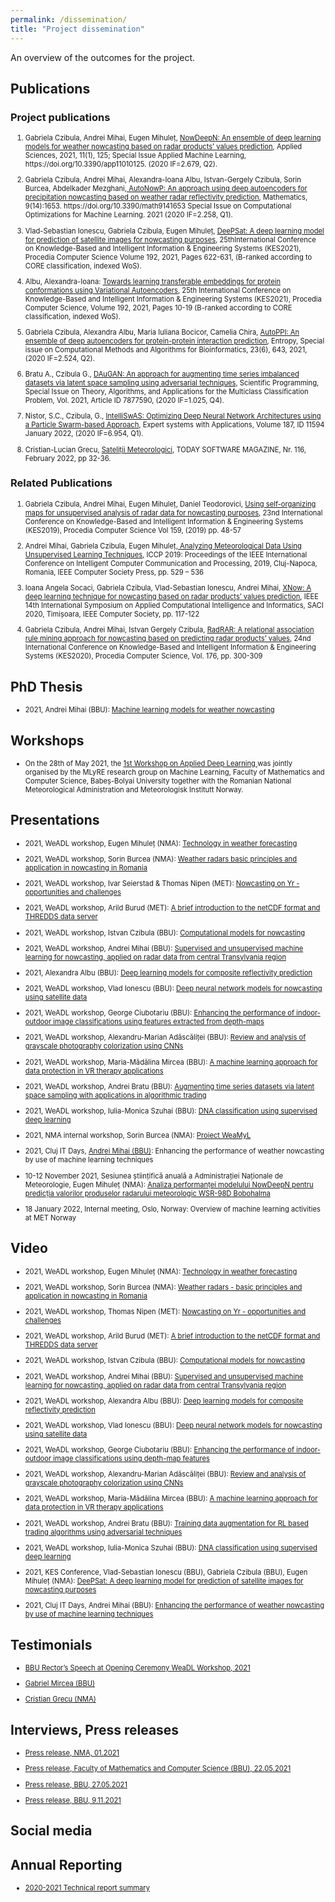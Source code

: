 ```yaml
---
permalink: /dissemination/
title: "Project dissemination"
---
```



An overview of the outcomes for the project.

## Publications

### Project publications

<ol>
<li style="font-size:80%"> <p>Gabriela Czibula, Andrei Mihai, Eugen Mihuleț, <a href="/assets/files/applsci-11-00125.pdf">NowDeepN: An ensemble of deep learning models for weather nowcasting based on radar products’ values prediction</a>, Applied Sciences, 2021, 11(1), 125; Special Issue Applied Machine Learning, https://doi.org/10.3390/app11010125. (2020 IF=2.679, Q2).</p>
</li>

<li style="font-size:80%"> <p>Gabriela Czibula, Andrei Mihai, Alexandra-Ioana Albu, Istvan-Gergely Czibula, Sorin Burcea, Abdelkader Mezghani,<a href="https://www.mdpi.com/2227-7390/9/14/1653"> AutoNowP: An approach using deep autoencoders for precipitation nowcasting based on  weather radar reflectivity prediction</a>, Mathematics, 9(14):1653. https://doi.org/10.3390/math9141653 Special Issue on Computational Optimizations for Machine Learning. 2021 (2020 IF=2.258, Q1). </p></li>

<li style="font-size:80%"> <p>Vlad-Sebastian Ionescu, Gabriela Czibula, Eugen Mihuleț, <a href="https://www.sciencedirect.com/science/article/pii/S1877050921015519">DeePSat: A deep learning model for prediction of satellite images for nowcasting purposes</a>, 25thInternational Conference on Knowledge-Based and Intelligent Information & Engineering Systems (KES2021), Procedia Computer Science Volume 192, 2021, Pages 622-631, (B-ranked according to CORE classification, indexed WoS).</p> </li>

<li style="font-size:80%"> <p> Albu, Alexandra-Ioana: <a href="https://www.sciencedirect.com/science/article/pii/S1877050921014897?via%3Dihub">Towards learning transferable embeddings for protein conformations using Variational Autoencoders</a>, 25th International Conference on Knowledge-Based and Intelligent Information & Engineering Systems (KES2021), Procedia Computer Science, Volume 192, 2021, Pages 10-19 (B-ranked according to CORE classification, indexed WoS).
 </p> </li>

<li style="font-size:80%"> <p> Gabriela Czibula, Alexandra Albu, Maria Iuliana Bocicor, Camelia Chira, <a href="https://www.mdpi.com/1099-4300/23/6/643"> AutoPPI: An ensemble of deep autoencoders for protein-protein interaction prediction</a>, Entropy, Special issue on Computational Methods and Algorithms for Bioinformatics, 23(6), 643, 2021, (2020 IF=2.524, Q2). </p> </li>

<li style="font-size:80%"> <p> Bratu A., Czibula G., <a href="https://www.hindawi.com/journals/sp/2021/7877590/">DAuGAN: An approach for augmenting time series imbalanced datasets via latent space sampling using adversarial techniques</a>, Scientific Programming, Special Issue on Theory, Algorithms, and Applications for the Multiclass Classification Problem, Vol. 2021, Article ID 7877590, (2020 IF=1.025, Q4). </p> </li>

<li style="font-size:80%"> <p> Nistor, S.C., Czibula, G., <a href="https://www.sciencedirect.com/science/article/pii/S0957417421012987">IntelliSwAS: Optimizing Deep Neural Network Architectures using a Particle Swarm-based Approach</a>, Expert systems with Applications, Volume 187, ID 11594 January 2022, (2020 IF=6.954, Q1). </p> </li>

<li style="font-size:80%"> <p> Cristian-Lucian Grecu, <a href="https://www.todaysoftmag.ro/article/3529/satelitii-meteorologici">Sateliții Meteorologici</a>, TODAY SOFTWARE MAGAZINE, Nr. 116, February 2022, pp 32-36. </p> </li>

</ol>

### Related Publications

<ol>
<li style="font-size:80%"> <p> Gabriela Czibula, Andrei Mihai, Eugen Mihuleț, Daniel Teodorovici, <a href="/assets/files/KES2019.pdf">Using self-organizing maps for unsupervised analysis of radar data for nowcasting purposes</a>, 23nd International Conference on Knowledge-Based and Intelligent Information &amp; Engineering Systems (KES2019), Procedia Computer Science  Vol 159, (2019)  pp. 48-57</p> </li>

<li style="font-size:80%"> <p> Andrei Mihai, Gabriela Czibula, Eugen Mihuleț,<a href="https://ieeexplore.ieee.org/document/8959777"> Analyzing Meteorological Data Using Unsupervised Learning Techniques</a>, ICCP 2019: Proceedings of the IEEE International Conference on Intelligent Computer Communication and Processing, 2019, Cluj-Napoca, Romania, IEEE Computer Society Press, pp. 529 – 536 </p> </li>


<li style="font-size:80%"> <p>  Ioana Angela Socaci, Gabriela Czibula, Vlad-Sebastian Ionescu, Andrei Mihai, <a href="https://ieeexplore.ieee.org/document/9118849">XNow: A deep learning technique for nowcasting based on radar products’ values prediction</a>, IEEE 14th International Symposium on Applied Computational Intelligence and Informatics, SACI 2020, Timișoara, IEEE Computer Society, pp. 117-122</p> </li>

<li style="font-size:80%"> <p> Gabriela Czibula, Andrei Mihai, Istvan Gergely Czibula, <a href="/assets/files/KES2020.pdf">RadRAR: A relational association rule mining approach for nowcasting based on predicting radar products’ values</a>, 24nd International Conference on Knowledge-Based and Intelligent Information &amp; Engineering Systems (KES2020), Procedia Computer Science, Vol. 176, pp. 300-309</p> </li>
</ol>

## PhD Thesis
<ul>
<li style="font-size:80%"> <p> 2021, Andrei Mihai (BBU): <a href="/assets/files/PhDAndrei_en.pdf"> Machine learning models for weather nowcasting </a> </p> </li>

</ul>

## Workshops

<ul>
<li style="font-size:80%"> <p> On the 28th of May 2021, the <a href="http://www.cs.ubbcluj.ro/weadl/"> 1st Workshop on Applied Deep Learning </a> was jointly organised by the MLyRE research group on Machine Learning, Faculty of Mathematics and Computer Science, Babeș-Bolyai University together with the Romanian National Meteorological Administration and Meteorologisk Institutt Norway. </p> </li>
</ul>

## Presentations

<ul>
<li style="font-size:80%"> <p> 2021, WeADL workshop, Eugen Mihuleț (NMA): <a href="http://www.cs.ubbcluj.ro/weadl/wp-content/uploads/2021/06/Technology%20in%20Weather%20Forecasting%20-%20Eugen%20Mihulet.pdf"> Technology in weather forecasting </a> </p> </li>

<li style="font-size:80%"> <p>2021, WeADL workshop, Sorin Burcea (NMA): <a href="http://www.cs.ubbcluj.ro/weadl/wp-content/uploads/2021/06/Weather%20Radars%20-%20Burcea%20Sorin.pdf"> Weather radars basic principles and application in nowcasting in Romania </a> </p> </li>

<li style="font-size:80%"> <p> 2021, WeADL workshop, Ivar Seierstad & Thomas Nipen (MET): <a href="http://www.cs.ubbcluj.ro/weadl/wp-content/uploads/2021/06/Nowcasting%20on%20Yr%20-%20Thomas%20Nipen.pdf"> Nowcasting on Yr - opportunities and challenges </a> </p> </li>

<li style="font-size:80%"> <p> 2021, WeADL workshop, Arild Burud (MET): <a href="http://www.cs.ubbcluj.ro/weadl/wp-content/uploads/2021/06/Introduction%20to%20netCDF%20and%20THREDDS%20-%20Arild%20Burud.pdf"> A brief introduction to the netCDF format and THREDDS data server </a> </p> </li>

<li style="font-size:80%"> <p> 2021, WeADL workshop, Istvan Czibula (BBU): <a href="http://www.cs.ubbcluj.ro/weadl/wp-content/uploads/2021/06/Computational%20Models%20for%20Nowcasting%20-%20Istvan%20Czibula.pdf"> Computational models for nowcasting </a> </p> </li>

<li style="font-size:80%"> <p> 2021, WeADL workshop, Andrei Mihai (BBU): <a href="http://www.cs.ubbcluj.ro/weadl/wp-content/uploads/2021/06/ML%20for%20Nowcasting%20in%20Transylvania%20-%20Andrei%20Mihai.pdf"> Supervised and unsupervised machine learning for nowcasting, applied on radar data from central Transylvania region </a> </p> </li>

<li style="font-size:80%"> <p>2021, Alexandra Albu (BBU): <a href="http://www.cs.ubbcluj.ro/weadl/wp-content/uploads/2021/06/DL%20models%20for%20reflectivity%20-%20Alexandra%20Albu.pdf"> Deep learning models for composite reflectivity prediction </a> </p> </li>

<li style="font-size:80%"> <p>2021, WeADL workshop, Vlad Ionescu (BBU): <a href= "http://www.cs.ubbcluj.ro/weadl/wp-content/uploads/2021/06/DNN%20models%20for%20satellite%20data%20-%20Ionescu%20Vlad.pdf"> Deep neural network models for nowcasting using satellite data </a> </p> </li>

<li style="font-size:80%"> <p> 2021, WeADL workshop, George Ciubotariu (BBU): <a href= "http://www.cs.ubbcluj.ro/weadl/wp-content/uploads/2021/06/Enhance%20performance%20of%20image%20classification%20-%20George%20Cuibotariu.pdf"> Enhancing the performance of indoor-outdoor image classifications using features extracted from depth-maps  </a> </p> </li>

<li style="font-size:80%"> <p> 2021, WeADL workshop, Alexandru-Marian Adăscăliței (BBU): <a href= "http://www.cs.ubbcluj.ro/weadl/wp-content/uploads/2021/06/Review%20of%20Grayscale%20Photo%20Colorization%20-%20Alexandru%20Marian%20Adascalitei.pdf"> Review and analysis of grayscale photography colorization using CNNs  </a> </p> </li>

<li style="font-size:80%"> <p> 2021, WeADL workshop, Maria-Mădălina Mircea (BBU): <a href= "http://www.cs.ubbcluj.ro/weadl/wp-content/uploads/2021/06/ML%20Approach%20for%20Data%20Protection%20in%20VR%20-%20Mircea%20Maria-Madalina.pdf"> A machine learning approach for data protection in VR therapy applications  </a> </p> </li>

<li style="font-size:80%"> <p> 2021, WeADL workshop, Andrei Bratu (BBU): <a href= "http://www.cs.ubbcluj.ro/weadl/wp-content/uploads/2021/06/%20Augmenting%20time%20series%20datasets%20for%20algorithmic%20trading%20-%20Andrei%20Bratu.pdf"> Augmenting time series datasets via latent space sampling with applications in algorithmic trading  </a> </p> </li>

<li style="font-size:80%"> <p> 2021, WeADL workshop, Iulia-Monica Szuhai (BBU): <a href= "http://www.cs.ubbcluj.ro/weadl/wp-content/uploads/2021/06/DNA%20classification%20using%20DL%20-%20Szuhai%20Iulia-Monica.pdf"> DNA classification using supervised deep learning </a> </p> </li>

<li style="font-size:80%"> <p> 2021, NMA internal workshop, Sorin Burcea (NMA): <a href= "/assets/files/prezentare_interna_Meteo.pdf"> Proiect WeaMyL </a> </p> </li>

<li style="font-size:80%"> <p> 2021, Cluj IT Days, <a href= "https://www.itdays.ro/speaker/andrei-mihai">Andrei Mihai (BBU)</a>: Enhancing the performance of weather nowcasting by use of machine learning techniques </p> </li>

<li style="font-size:80%"> <p> 10-12 November 2021, Sesiunea științifică anuală a Administrației Naționale de Meteorologie, Eugen Mihuleț (NMA): <a href= "/assets/files/prezentare_NowDeepN.pdf"> Analiza performanței modelului NowDeepN pentru predicția valorilor produselor radarului meteorologic WSR-98D Bobohalma </a> </p> </li>


<li style="font-size:80%"> <p> 18 January 2022, Internal meeting, Oslo, Norway: Overview of machine learning activities at MET Norway </p> </li>
</ul>


## Video

<ul>
<li style="font-size:80%"> <p> 2021, WeADL workshop, Eugen Mihuleț (NMA): <a href="https://www.youtube.com/watch?v=_Jxk9NMJMZ4"> Technology in weather forecasting </a> </p> </li>

<li style="font-size:80%"> <p> 2021, WeADL workshop, Sorin Burcea (NMA): <a href="https://www.youtube.com/watch?v=9XpdoY2vG98"> Weather radars - basic principles and application in nowcasting in Romania </a> </p> </li>

<li style="font-size:80%"> <p> 2021, WeADL workshop, Thomas Nipen (MET): <a href="https://www.youtube.com/watch?v=0iIty6GnlX8"> Nowcasting on Yr - opportunities and challenges </a> </p> </li>

<li style="font-size:80%"> <p> 2021, WeADL workshop, Arild Burud (MET): <a href="https://www.youtube.com/watch?v=b2MfdSa4GYM"> A brief introduction to the netCDF format and THREDDS data server </a> </p> </li>

<li style="font-size:80%"> <p> 2021, WeADL workshop, Istvan Czibula (BBU): <a href="https://www.youtube.com/watch?v=gYIW8cRpihQ"> Computational models for nowcasting </a> </p> </li>

<li style="font-size:80%"> <p> 2021, WeADL workshop, Andrei Mihai (BBU): <a href="https://www.youtube.com/watch?v=upL4vKHCl4c"> Supervised and unsupervised machine learning for nowcasting, applied on radar data from central Transylvania region </a> </p> </li>

<li style="font-size:80%"> <p> 2021, WeADL workshop, Alexandra Albu (BBU): <a href="https://www.youtube.com/watch?v=T_QkFAwGyXs"> Deep learning models for composite reflectivity prediction </a> </p> </li>

<li style="font-size:80%"> <p>2021, WeADL workshop, Vlad Ionescu (BBU): <a href= "https://www.youtube.com/watch?v=q7M-GBLNEpE"> Deep neural network models for nowcasting using satellite data </a> </p> </li>

<li style="font-size:80%"> <p> 2021, WeADL workshop, George Ciubotariu (BBU): <a href= "https://www.youtube.com/watch?v=pTqlERdTMKE"> Enhancing the performance of indoor-outdoor image classifications using  depth-map features  </a> </p> </li>

<li style="font-size:80%"> <p> 2021, WeADL workshop, Alexandru-Marian Adăscăliței (BBU): <a href= "https://www.youtube.com/watch?v=a-_vIs1zoBc"> Review and analysis of grayscale photography colorization using CNNs  </a> </p> </li>

<li style="font-size:80%"> <p> 2021, WeADL workshop, Maria-Mădălina Mircea (BBU): <a href= "https://www.youtube.com/watch?v=1SEGzw46-So"> A machine learning approach for data protection in VR therapy applications  </a> </p> </li>

<li style="font-size:80%"> <p> 2021, WeADL workshop, Andrei Bratu (BBU): <a href= "https://www.youtube.com/watch?v=im3ChDq1P6o"> Training data augmentation for RL based trading algorithms using adversarial techniques  </a> </p> </li>

<li style="font-size:80%"> <p> 2021, WeADL workshop, Iulia-Monica Szuhai (BBU): <a href= "https://www.youtube.com/watch?v=otT68PnfWaU"> DNA classification using supervised deep learning </a> </p> </li>

<li style="font-size:80%"> <p> 2021, KES Conference, Vlad-Sebastian Ionescu (BBU), Gabriela Czibula (BBU), Eugen Mihuleț (NMA): <a href= "/assets/videos/kes2021.mp4"> DeePSat: A deep learning model for prediction of satellite images for nowcasting purposes </a> </p> </li>

<li style="font-size:80%"> <p> 2021, Cluj IT Days, Andrei Mihai (BBU): <a href="https://vimeo.com/647889204">Enhancing the performance of weather nowcasting by use of machine learning techniques </a></p> </li>
</ul>

## Testimonials
<ul>
<li style="font-size:80%"> <p> <a href="/assets/files/rector.pdf"> BBU Rector’s Speech at Opening Ceremony WeaDL Workshop, 2021 </a> </p> </li>

<li style="font-size:80%"> <p> <a href="/assets/files/testimonial_gabi.pdf"> Gabriel Mircea (BBU) </a> </p> </li>

<li style="font-size:80%"> <p> <a href="/assets/files/testimonial_anm.pdf"> Cristian Grecu (NMA) </a> </p> </li>

</ul>

## Interviews, Press releases

<ul>

<li style="font-size:80%"> <p> <a href="http://www.meteoromania.ro/wp-content/uploads/comunicate/Proiect_WeaMyL.pdf"> Press release, NMA, 01.2021 </a> </p> </li>

<li style="font-size:80%"> <p> <a href="http://www.cs.ubbcluj.ro/weadl-2021-en/"> Press release, Faculty of Mathematics and Computer Science (BBU), 22.05.2021 </a> </p> </li>

<li style="font-size:80%">  <p> <a href="https://news.ubbcluj.ro/ubb-organizeaza-online-prima-editie-a-workshopului-in-invatare-profunda-aplicata-weadl2021/"> Press release, BBU, 27.05.2021  </a></p></li>

<li style="font-size:80%">  <p> <a href="https://news.ubbcluj.ro/cadre-universitare-ale-ubb-prezente-la-evenimentul-itdays/"> Press release, BBU, 9.11.2021</a></p></li>


</ul>

## Social media

## Annual Reporting

<ul>
<li style="font-size:80%">  <p> <a href="https://weamyl.met.no/assets/files/report21.pdf">2020-2021 Technical report summary</a></p></li>

</ul>

